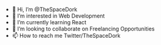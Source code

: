- 👋 Hi, I’m @TheSpaceDork
- 👀 I’m interested in Web Development
- 🌱 I’m currently learning React
- 💞️ I’m looking to collaborate on Freelancing Opportunities
- 📫 How to reach me Twitter/TheSpaceDork

<!---
TheSpaceDork/TheSpaceDork is a ✨ special ✨ repository because its `README.md` (this file) appears on your GitHub profile.
You can click the Preview link to take a look at your changes.
--->
